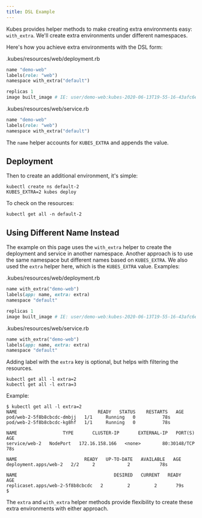 ```yaml
---
title: DSL Example
---
```


Kubes provides helper methods to make creating extra environments easy: `with_extra`.  We'll create extra environments under different namespaces.

Here's how you achieve extra environments with the DSL form:

.kubes/resources/web/deployment.rb

```ruby
name "demo-web"
labels(role: "web")
namespace with_extra("default")

replicas 1
image built_image # IE: user/demo-web:kubes-2020-06-13T19-55-16-43afc6e
```

.kubes/resources/web/service.rb

```ruby
name "demo-web"
labels(role: "web")
namespace with_extra("default")
```

The `name` helper accounts for `KUBES_EXTRA` and appends the value.

## Deployment

Then to create an additional environment, it's simple:

    kubectl create ns default-2
    KUBES_EXTRA=2 kubes deploy

To check on the resources:

    kubectl get all -n default-2

## Using Different Name Instead

The example on this page uses the `with_extra` helper to create the deployment and service in another namespace. Another approach is to use the same namespace but different names based on `KUBES_EXTRA`. We also used the `extra` helper here, which is the `KUBES_EXTRA` value. Examples:

.kubes/resources/web/deployment.rb

```ruby
name with_extra("demo-web")
labels(app: name, extra: extra)
namespace "default"

replicas 1
image built_image # IE: user/demo-web:kubes-2020-06-13T19-55-16-43afc6e
```

.kubes/resources/web/service.rb

```ruby
name with_extra("demo-web")
labels(app: name, extra: extra)
namespace "default"
```

Adding label with the `extra` key is optional, but helps with filtering the resources.

    kubectl get all -l extra=2
    kubectl get all -l extra=3

Example:

    $ kubectl get all -l extra=2
    NAME                              READY   STATUS    RESTARTS   AGE
    pod/web-2-5f8b8cbcdc-dmbjj   1/1     Running   0          78s
    pod/web-2-5f8b8cbcdc-kg8hf   1/1     Running   0          78s

    NAME                 TYPE       CLUSTER-IP       EXTERNAL-IP   PORT(S)        AGE
    service/web-2   NodePort   172.16.158.166   <none>        80:30148/TCP   78s

    NAME                         READY   UP-TO-DATE   AVAILABLE   AGE
    deployment.apps/web-2   2/2     2            2           78s

    NAME                                    DESIRED   CURRENT   READY   AGE
    replicaset.apps/web-2-5f8b8cbcdc   2         2         2       79s
    $

The `extra` and `with_extra` helper methods provide flexibility to create these extra environments with either approach.
